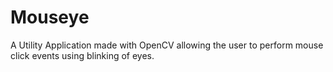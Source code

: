 # Mouseye
A Utility Application made with OpenCV allowing the user to perform mouse click events using blinking of eyes.
